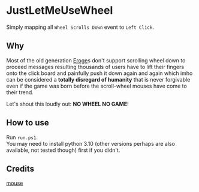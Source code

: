 # JustLetMeUseWheel

Simply mapping all `Wheel Scrolls Down` event to `Left Click`.

## Why

Most of the old generation [Eroge](https://en.wikipedia.org/wiki/Eroge)s don't support scrolling wheel down to proceed messages resulting thousands of users have to lift their fingers onto the click board and painfully push it down again and again which imho can be considered a **totally disregard of humanity** that is never forgivable even if the game was born before the scroll-wheel mouses have come to their trend.

Let's shout this loudly out: **NO WHEEL NO GAME**!

## How to use

Run `run.ps1`.  
You may need to install python 3.10 (other versions perhaps are also available, not tested though) first if you didn't.

## Credits

[mouse](https://github.com/boppreh/mouse)
